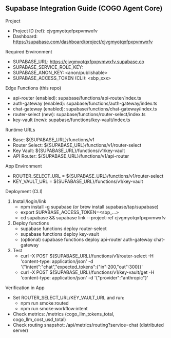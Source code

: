 ## Supabase Integration Guide (COGO Agent Core)

Project
- Project ID (ref): cjvgmyotqxfpxpvmwxfv
- Dashboard: https://supabase.com/dashboard/project/cjvgmyotqxfpxpvmwxfv

Required Environment
- SUPABASE_URL: https://cjvgmyotqxfpxpvmwxfv.supabase.co
- SUPABASE_SERVICE_ROLE_KEY: <service-role>
- SUPABASE_ANON_KEY: <anon/publishable>
- SUPABASE_ACCESS_TOKEN (CLI): <sbp_xxx>

Edge Functions (this repo)
- api-router (enabled): supabase/functions/api-router/index.ts
- auth-gateway (enabled): supabase/functions/auth-gateway/index.ts
- chat-gateway (enabled): supabase/functions/chat-gateway/index.ts
- router-select (new): supabase/functions/router-select/index.ts
- key-vault (new): supabase/functions/key-vault/index.ts

Runtime URLs
- Base: ${SUPABASE_URL}/functions/v1
- Router Select: ${SUPABASE_URL}/functions/v1/router-select
- Key Vault: ${SUPABASE_URL}/functions/v1/key-vault
- API Router: ${SUPABASE_URL}/functions/v1/api-router

App Environment
- ROUTER_SELECT_URL = ${SUPABASE_URL}/functions/v1/router-select
- KEY_VAULT_URL = ${SUPABASE_URL}/functions/v1/key-vault

Deployment (CLI)
1) Install/login/link
   - npm install -g supabase (or brew install supabase/tap/supabase)
   - export SUPABASE_ACCESS_TOKEN=<sbp_...>
   - cd supabase && supabase link --project-ref cjvgmyotqxfpxpvmwxfv
2) Deploy functions
   - supabase functions deploy router-select
   - supabase functions deploy key-vault
   - (optional) supabase functions deploy api-router auth-gateway chat-gateway
3) Test
   - curl -X POST ${SUPABASE_URL}/functions/v1/router-select -H 'content-type: application/json' -d '{"intent":"chat","expected_tokens":{"in":200,"out":300}}'
   - curl -X POST ${SUPABASE_URL}/functions/v1/key-vault/get -H 'content-type: application/json' -d '{"provider":"anthropic"}'

Verification in App
- Set ROUTER_SELECT_URL/KEY_VAULT_URL and run:
  - npm run smoke:routed
  - npm run smoke:workflow:intent
- Check metrics: /metrics (cogo_llm_tokens_total, cogo_llm_cost_usd_total)
- Check routing snapshot: /api/metrics/routing?service=chat (distributed server)


